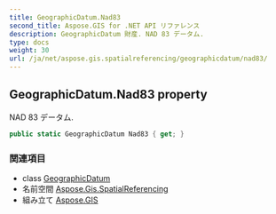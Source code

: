 ```yaml
---
title: GeographicDatum.Nad83
second_title: Aspose.GIS for .NET API リファレンス
description: GeographicDatum 財産. NAD 83 データム.
type: docs
weight: 30
url: /ja/net/aspose.gis.spatialreferencing/geographicdatum/nad83/
---
```

## GeographicDatum.Nad83 property

NAD 83 データム.

```csharp
public static GeographicDatum Nad83 { get; }
```

### 関連項目

* class [GeographicDatum](../)
* 名前空間 [Aspose.Gis.SpatialReferencing](../../geographicdatum/)
* 組み立て [Aspose.GIS](../../../)


